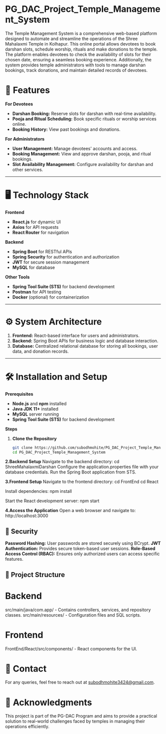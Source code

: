 # PG_DAC_Project_Temple_Management_System

The Temple Management System is a comprehensive web-based platform designed to automate and streamline the
operations of the Shree Mahalaxmi Temple in Kolhapur. This online portal allows devotees to book darshan slots,
schedule worship, rituals and make donations to the temple. The platform enables devotees to check the availability
of slots for their chosen date, ensuring a seamless booking experience. Additionally, the system provides temple
administrators with tools to manage darshan bookings, track donations, and maintain detailed records of devotees.


# 🌟 Features

 **For Devotees**
- **Darshan Booking:** Reserve slots for darshan with real-time availability.
- **Pooja and Ritual Scheduling:** Book specific rituals or worship services online.
- **Booking History:** View past bookings and donations.

 **For Administrators**
- **User Management:** Manage devotees' accounts and access.
- **Booking Management:** View and approve darshan, pooja, and ritual bookings.
- **Slot Availability Management:** Configure availability for darshan and other services.

---

# 🖥️ Technology Stack

 **Frontend**
- **React.js** for dynamic UI
- **Axios** for API requests
- **React Router** for navigation

 **Backend**
- **Spring Boot** for RESTful APIs
- **Spring Security** for authentication and authorization
- **JWT** for secure session management
- **MySQL** for database

 **Other Tools**
- **Spring Tool Suite (STS)** for backend development
- **Postman** for API testing
- **Docker** (optional) for containerization

---

# ⚙️ System Architecture

1. **Frontend:** React-based interface for users and administrators.
2. **Backend:** Spring Boot APIs for business logic and database interaction.
3. **Database:** Centralized relational database for storing all bookings, user data, and donation records.

---

# 🛠️ Installation and Setup

**Prerequisites**
- **Node.js** and **npm** installed
- **Java JDK 11+** installed
- **MySQL** server running
- **Spring Tool Suite (STS)** for backend development

**Steps**
1. **Clone the Repository**
   ```bash
   git clone https://github.com/subodhmohite/PG_DAC_Project_Temple_Management_System
   cd PG_DAC_Project_Temple_Management_System

**2.Backend Setup**
Navigate to the backend directory:
cd ShreeMahalaxmiDarshan
Configure the application.properties file with your database credentials.
Run the Spring Boot application from STS.

**3.Frontend Setup**
Navigate to the frontend directory:
cd FrontEnd
cd React

Install dependencies:
npm install

Start the React development server:
npm start

**4.Access the Application**
Open a web browser and navigate to:
http://localhost:3000

## 🔐 Security
**Password Hashing:** User passwords are stored securely using BCrypt.
**JWT Authentication:** Provides secure token-based user sessions.
**Role-Based Access Control (RBAC):** Ensures only authorized users can access specific features.

## 📖 Project Structure
# Backend
src/main/java/com.app/ - Contains controllers, services, and repository classes.
src/main/resources/ - Configuration files and SQL scripts.

# Frontend
FrontEnd/React/src/components/ - React components for the UI.

# 📧 Contact
For any queries, feel free to reach out at subodhmohite3424@gmail.com.

# 🏅 Acknowledgments
This project is part of the PG-DAC Program and aims to provide a practical solution to real-world challenges faced by temples in managing their operations efficiently.



